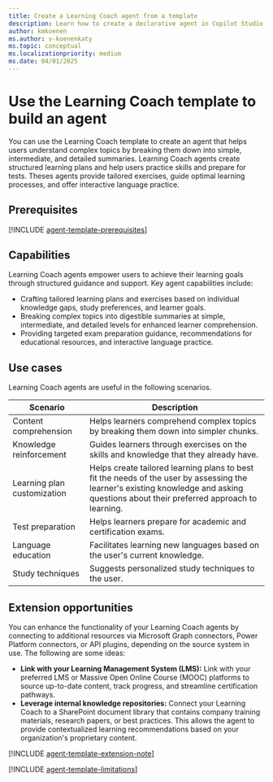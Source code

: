 ```yaml
---
title: Create a Learning Coach agent from a template
description: Learn how to create a declarative agent in Copilot Studio agent builder from the Learning Coach template.
author: kmkoenen
ms.author: v-koenenkaty
ms.topic: conceptual
ms.localizationpriority: medium
ms.date: 04/01/2025
---
```


# Use the Learning Coach template to build an agent

You can use the Learning Coach template to create an agent that helps users understand complex topics by breaking them down into simple, intermediate, and detailed summaries. Learning Coach agents create structured learning plans and help users practice skills and prepare for tests. Theses agents provide tailored exercises, guide optimal learning processes, and offer interactive language practice.

## Prerequisites

[!INCLUDE [agent-template-prerequisites](includes/agent-template-prerequisites.md)]

## Capabilities

Learning Coach agents empower users to achieve their learning goals through structured guidance and support. Key agent capabilities include:

- Crafting tailored learning plans and exercises based on individual knowledge gaps, study preferences, and learner goals.
- Breaking complex topics into digestible summaries at simple, intermediate, and detailed levels for enhanced learner comprehension.
- Providing targeted exam preparation guidance, recommendations for educational resources, and interactive language practice.

## Use cases

Learning Coach agents are useful in the following scenarios.

| **Scenario** | **Description** |
| ----------   | ----------  |
| Content comprehension | Helps learners comprehend complex topics by breaking them down into simpler chunks. |
| Knowledge reinforcement | Guides learners through exercises on the skills and knowledge that they already have. |
| Learning plan customization | Helps create tailored learning plans to best fit the needs of the user by assessing the learner's existing knowledge and asking questions about their preferred approach to learning.  |
| Test preparation | Helps learners prepare for academic and certification exams. |
| Language education | Facilitates learning new languages based on the user's current knowledge. |
| Study techniques | Suggests personalized study techniques to the user. |

## Extension opportunities

You can enhance the functionality of your Learning Coach agents by connecting to additional resources via Microsoft Graph connectors, Power Platform connectors, or API plugins, depending on the source system in use. The following are some ideas:

- **Link with your Learning Management System (LMS):** Link with your preferred LMS or Massive Open Online Course (MOOC) platforms to source up-to-date content, track progress, and streamline certification pathways.
- **Leverage internal knowledge repositories:** Connect your Learning Coach to a SharePoint document library that contains company training materials, research papers, or best practices. This allows the agent to provide contextualized learning recommendations based on your organization's proprietary content.

<!-- Note about IT involvement -->
[!INCLUDE [agent-template-extension-note](includes/agent-template-extension-note.md)]

<!-- Limitations -->

[!INCLUDE [agent-template-limitations](includes/agent-template-limitations.md)]